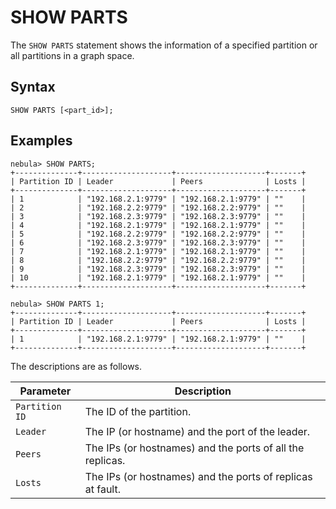 # SHOW PARTS

The `SHOW PARTS` statement shows the information of a specified partition or all partitions in a graph space.

## Syntax

```ngql
SHOW PARTS [<part_id>];
```

## Examples

```ngql
nebula> SHOW PARTS;
+--------------+--------------------+--------------------+-------+
| Partition ID | Leader             | Peers              | Losts |
+--------------+--------------------+--------------------+-------+
| 1            | "192.168.2.1:9779" | "192.168.2.1:9779" | ""    |
| 2            | "192.168.2.2:9779" | "192.168.2.2:9779" | ""    |
| 3            | "192.168.2.3:9779" | "192.168.2.3:9779" | ""    |
| 4            | "192.168.2.1:9779" | "192.168.2.1:9779" | ""    |
| 5            | "192.168.2.2:9779" | "192.168.2.2:9779" | ""    |
| 6            | "192.168.2.3:9779" | "192.168.2.3:9779" | ""    |
| 7            | "192.168.2.1:9779" | "192.168.2.1:9779" | ""    |
| 8            | "192.168.2.2:9779" | "192.168.2.2:9779" | ""    |
| 9            | "192.168.2.3:9779" | "192.168.2.3:9779" | ""    |
| 10           | "192.168.2.1:9779" | "192.168.2.1:9779" | ""    |
+--------------+--------------------+--------------------+-------+

nebula> SHOW PARTS 1;
+--------------+--------------------+--------------------+-------+
| Partition ID | Leader             | Peers              | Losts |
+--------------+--------------------+--------------------+-------+
| 1            | "192.168.2.1:9779" | "192.168.2.1:9779" | ""    |
+--------------+--------------------+--------------------+-------+
```

The descriptions are as follows.

| Parameter      | Description                                          |
| -              | -                                                    |
| `Partition ID` | The ID of the partition.                             |
| `Leader`       | The IP (or hostname) and the port of the leader.           |
| `Peers`        | The IPs (or hostnames) and the ports of all the replicas.  |
| `Losts`        | The IPs (or hostnames) and the ports of replicas at fault. |
